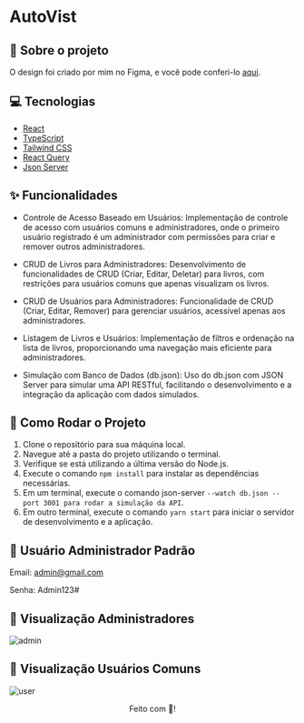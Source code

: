 # AutoVist

## :book: Sobre o projeto

O design foi criado por mim no Figma, e você pode conferi-lo [aqui](https://www.figma.com/design/qpgEpcPm2SJPvSSJbJKZOf/Books-Management?node-id=0-1&node-type=canvas&t=saAso9SDBRs4Vz2h-0).

## :computer: Tecnologias

- [React](https://legacy.reactjs.org/docs/create-a-new-react-app.html)
- [TypeScript](https://www.typescriptlang.org/)
- [Tailwind CSS](https://tailwindcss.com/docs/width)
- [React Query](https://www.npmjs.com/package/react-query)
- [Json Server](https://www.npmjs.com/package/json-server)


## :sparkles: Funcionalidades

- Controle de Acesso Baseado em Usuários: Implementação de controle de acesso com usuários comuns e administradores, onde o primeiro usuário registrado é um administrador com permissões para criar e remover outros administradores.

- CRUD de Livros para Administradores: Desenvolvimento de funcionalidades de CRUD (Criar, Editar, Deletar) para livros, com restrições para usuários comuns que apenas visualizam os livros.

- CRUD de Usuários para Administradores: Funcionalidade de CRUD (Criar, Editar, Remover) para gerenciar usuários, acessível apenas aos administradores.

- Listagem de Livros e Usuários: Implementação de filtros e ordenação na lista de livros, proporcionando uma navegação mais eficiente para administradores.

- Simulação com Banco de Dados (db.json): Uso do db.json com JSON Server para simular uma API RESTful, facilitando o desenvolvimento e a integração da aplicação com dados simulados.

## :rocket: Como Rodar o Projeto

1. Clone o repositório para sua máquina local.
2. Navegue até a pasta do projeto utilizando o terminal.
3. Verifique se está utilizando a última versão do Node.js.
4. Execute o comando `npm install` para instalar as dependências necessárias.
5. Em um terminal, execute o comando json-server `--watch db.json --port 3001 para rodar a simulação da API`.
6. Em outro terminal, execute o comando `yarn start` para iniciar o servidor de desenvolvimento e a aplicação.

## :key: Usuário Administrador Padrão

Email: admin@gmail.com

Senha: Admin123#


## :tada: Visualização Administradores

![admin](https://github.com/user-attachments/assets/d0d9dcdb-77b2-4187-8971-9d76804660eb)

## :tada: Visualização Usuários Comuns

![user](https://github.com/user-attachments/assets/f1ecddb9-9fee-4bbd-97e0-3946d9526717)

<div align="center">Feito com 💜!</div>
